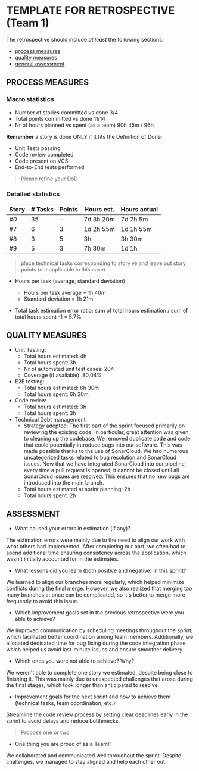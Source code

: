 TEMPLATE FOR RETROSPECTIVE (Team 1)
=====================================

The retrospective should include _at least_ the following
sections:

- [process measures](#process-measures)
- [quality measures](#quality-measures)
- [general assessment](#assessment)

## PROCESS MEASURES 

### Macro statistics

- Number of stories committed vs done 3/4
- Total points committed vs done 11/14
- Nr of hours planned vs spent (as a team) 90h 45m / 96h

**Remember**  a story is done ONLY if it fits the Definition of Done:
 
- Unit Tests passing
- Code review completed
- Code present on VCS
- End-to-End tests performed

> Please refine your DoD 

### Detailed statistics

| Story  | # Tasks | Points | Hours est. | Hours actual |
|--------|---------|--------|------------|--------------|
| _#0_   |   35      |    -   |    7d 3h 20m        |    7d 7h 5m          |
| #7    |   6      |   3     |     1d 2h 55m       |      1d 1h 55m        |
#8 | 3 | 5 | 3h | 3h 30m |
#9 | 5 | 3 | 7h 30m | 1d 1h |

> place technical tasks corresponding to story `#0` and leave out story points (not applicable in this case)

- Hours per task (average, standard deviation)
	- Hours per task average = 1h 40m
	- Standard deviation =  1h 21m

- Total task estimation error ratio: sum of total hours estimation / sum of total hours spent -1 = 5.7%

  
## QUALITY MEASURES 

- Unit Testing:
  - Total hours estimated: 4h
  - Total hours spent: 3h
  - Nr of automated unit test cases: 204
  - Coverage (if available): 80.04%
- E2E testing:
  - Total hours estimated: 6h 30m
  - Total hours spent: 6h 30m
- Code review 
  - Total hours estimated: 3h
  - Total hours spent: 3h
- Technical Debt management: 
  - Strategy adopted: The first part of the sprint focused primarily on reviewing the existing code. In particular, great attention was given to cleaning up the codebase. We removed duplicate code and code that could potentially introduce bugs into our software. This was made possible thanks to the use of SonarCloud. We had numerous uncategorized tasks related to bug resolution and SonarCloud issues. Now that we have integrated SonarCloud into our pipeline, every time a pull request is opened, it cannot be closed until all SonarCloud issues are resolved. This ensures that no new bugs are introduced into the main branch.
  - Total hours estimated at sprint planning: 2h
  - Total hours spent: 2h
  


## ASSESSMENT

- What caused your errors in estimation (if any)?

The estimation errors were mainly due to the need to align our work with what others had implemented. After completing our part, we often had to spend additional time ensuring consistency across the application, which wasn't initially accounted for in the estimates.

- What lessons did you learn (both positive and negative) in this sprint?

We learned to align our branches more regularly, which helped minimize conflicts during the final merge. However, we also realized that merging too many branches at once can be complicated, so it's better to merge more frequently to avoid this issue.

- Which improvement goals set in the previous retrospective were you able to achieve?

We improved communication by scheduling meetings throughout the sprint, which facilitated better coordination among team members. 
Additionally, we allocated dedicated time for bug fixing during the code integration phase, which helped us avoid last-minute issues and ensure smoother delivery.
  
- Which ones you were not able to achieve? Why?

We weren't able to complete one story we estimated, despite being close to finishing it. This was mainly due to unexpected challenges that arose during the final stages, which took longer than anticipated to resolve.

- Improvement goals for the next sprint and how to achieve them (technical tasks, team coordination, etc.)

Streamline the code review process by setting clear deadlines early in the sprint to avoid delays and reduce bottlenecks.

> Propose one or two

- One thing you are proud of as a Team!!

We collaborated and communicated well throughout the sprint. Despite challenges, we managed to stay aligned and help each other out.